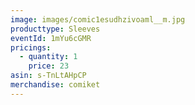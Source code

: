 ```yaml
---
image: images/comic1esudhzivoaml__m.jpg
producttype: Sleeves
eventId: 1mYu6cGMR
pricings:
  - quantity: 1
    price: 23
asin: s-TnLtAHpCP
merchandise: comiket
---
```

